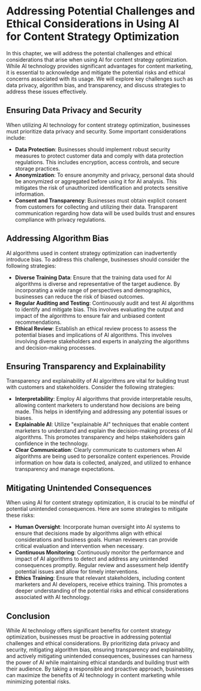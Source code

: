 # Addressing Potential Challenges and Ethical Considerations in Using AI for Content Strategy Optimization

In this chapter, we will address the potential challenges and ethical considerations that arise when using AI for content strategy optimization. While AI technology provides significant advantages for content marketing, it is essential to acknowledge and mitigate the potential risks and ethical concerns associated with its usage. We will explore key challenges such as data privacy, algorithm bias, and transparency, and discuss strategies to address these issues effectively.

## Ensuring Data Privacy and Security

When utilizing AI technology for content strategy optimization, businesses must prioritize data privacy and security. Some important considerations include:

- **Data Protection**: Businesses should implement robust security measures to protect customer data and comply with data protection regulations. This includes encryption, access controls, and secure storage practices.
- **Anonymization**: To ensure anonymity and privacy, personal data should be anonymized or aggregated before using it for AI analysis. This mitigates the risk of unauthorized identification and protects sensitive information.
- **Consent and Transparency**: Businesses must obtain explicit consent from customers for collecting and utilizing their data. Transparent communication regarding how data will be used builds trust and ensures compliance with privacy regulations.

## Addressing Algorithm Bias

AI algorithms used in content strategy optimization can inadvertently introduce bias. To address this challenge, businesses should consider the following strategies:

- **Diverse Training Data**: Ensure that the training data used for AI algorithms is diverse and representative of the target audience. By incorporating a wide range of perspectives and demographics, businesses can reduce the risk of biased outcomes.
- **Regular Auditing and Testing**: Continuously audit and test AI algorithms to identify and mitigate bias. This involves evaluating the output and impact of the algorithms to ensure fair and unbiased content recommendations.
- **Ethical Review**: Establish an ethical review process to assess the potential biases and implications of AI algorithms. This involves involving diverse stakeholders and experts in analyzing the algorithms and decision-making processes.

## Ensuring Transparency and Explainability

Transparency and explainability of AI algorithms are vital for building trust with customers and stakeholders. Consider the following strategies:

- **Interpretability**: Employ AI algorithms that provide interpretable results, allowing content marketers to understand how decisions are being made. This helps in identifying and addressing any potential issues or biases.
- **Explainable AI**: Utilize "explainable AI" techniques that enable content marketers to understand and explain the decision-making process of AI algorithms. This promotes transparency and helps stakeholders gain confidence in the technology.
- **Clear Communication**: Clearly communicate to customers when AI algorithms are being used to personalize content experiences. Provide information on how data is collected, analyzed, and utilized to enhance transparency and manage expectations.

## Mitigating Unintended Consequences

When using AI for content strategy optimization, it is crucial to be mindful of potential unintended consequences. Here are some strategies to mitigate these risks:

- **Human Oversight**: Incorporate human oversight into AI systems to ensure that decisions made by algorithms align with ethical considerations and business goals. Human reviewers can provide critical evaluation and intervention when necessary.
- **Continuous Monitoring**: Continuously monitor the performance and impact of AI algorithms to detect and address any unintended consequences promptly. Regular review and assessment help identify potential issues and allow for timely interventions.
- **Ethics Training**: Ensure that relevant stakeholders, including content marketers and AI developers, receive ethics training. This promotes a deeper understanding of the potential risks and ethical considerations associated with AI technology.

## Conclusion

While AI technology offers significant benefits for content strategy optimization, businesses must be proactive in addressing potential challenges and ethical considerations. By prioritizing data privacy and security, mitigating algorithm bias, ensuring transparency and explainability, and actively mitigating unintended consequences, businesses can harness the power of AI while maintaining ethical standards and building trust with their audience. By taking a responsible and proactive approach, businesses can maximize the benefits of AI technology in content marketing while minimizing potential risks.
